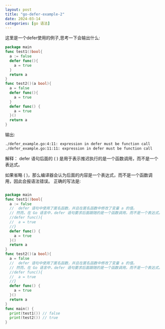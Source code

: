 ```yaml
---
layout: post
title: "go-defer-example-2"
date: 2024-03-14
categories: [go 语法]
---
```

这里是一个defer使用的例子,思考一下会输出什么:
```go
package main
func test1()bool{
  a := false
  defer func(){
    a = true
  }
  return a
}
func test2()(a bool){
  a = false
  defer func(){
    a = true
  }
  defer func() {
    a = true
  }()
  return a
}
```
输出:
```sh
./defer_example.go:4:11: expression in defer must be function call
./defer_example.go:11:11: expression in defer must be function call
```
解释：
defer 语句后面的 ( ) 是用于表示推迟执行的是一个函数调用，而不是一个表达式。

如果省略 ( )，那么编译器会认为后面的内容是一个表达式，而不是一个函数调用，因此会报语法错误。
正确的写法是:
```go

package main
func test1()bool{
  a := false
  //  defer 语句中使用了匿名函数，并且在匿名函数中修改了变量 a 的值。
  // 然而，在 Go 语言中，defer 语句要求后面跟随的是一个函数调用，而不是一个表达式。
  //defer func(){
  //  a = true
  //}
  defer func() {
    a = true
  }()
  return a
}
func test2()(a bool){
  a = false
  //  defer 语句中使用了匿名函数，并且在匿名函数中修改了变量 a 的值。
  // 然而，在 Go 语言中，defer 语句要求后面跟随的是一个函数调用，而不是一个表达式。
  //defer func(){
  //  a = true
  //}
  defer func() {
    a = true
  }()
  return a
}
func main() {
  print(test1()) // false
  print(test2()) // true
}
```


